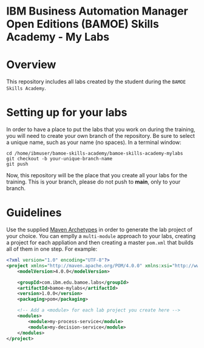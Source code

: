 # IBM Business Automation Manager Open Editions (BAMOE) Skills Academy - My Labs

# Overview
This repository includes all labs created by the student during the `BAMOE Skills Academy`.

# Setting up for your labs
In order to have a place to put the labs that you work on during the training, you will need to create your own branch of the repository.  Be sure to select a unique name, such as your name (no spaces).  In a terminal window:

```shell
cd /home/ibmuser/bamoe-skills-academy/bamoe-skills-academy-mylabs
git checkout -b your-unique-branch-name
git push
```

Now, this repository will be the place that you create all your labs for the training.  This is your branch, please do not push to **main**, only to your branch.  

# Guidelines
Use the supplied [Maven Archetypes](../bamoe-maven/README.md) in order to generate the lab project of your choice.  You can emplly a `multi-module` approach to your labs, creating a project for each appliation and then creating a master `pom.xml` that builds all of them in one step.  For example:

```xml
<?xml version="1.0" encoding="UTF-8"?>
<project xmlns="http://maven.apache.org/POM/4.0.0" xmlns:xsi="http://www.w3.org/2001/XMLSchema-instance" xsi:schemaLocation="http://maven.apache.org/POM/4.0.0 http://maven.apache.org/xsd/maven-4.0.0.xsd">
	<modelVersion>4.0.0</modelVersion>

	<groupId>com.ibm.edu.bamoe.labs</groupId>
	<artifactId>bamoe-mylabs</artifactId>
	<version>1.0.0</version>
	<packaging>pom</packaging>

	<!-- Add a <module> for each lab project you create here -->
	<modules>
        <module>my-process-service</module>
        <module>my-decision-service</module>
	</modules>
</project>
```


